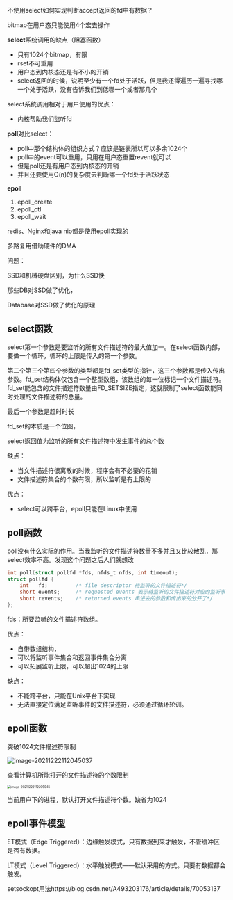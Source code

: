 不使用select如何实现判断accept返回的fd中有数据？

bitmap在用户态只能使用4个宏去操作

**select**系统调用的缺点（阻塞函数）

* 只有1024个bitmap，有限
* rset不可重用
* 用户态到内核态还是有不小的开销
* select返回的时候，说明至少有一个fd处于活跃，但是我还得遍历一遍寻找哪一个处于活跃，没有告诉我们到低哪一个或者那几个

select系统调用相对于用户使用的优点：

* 内核帮助我们监听fd

**poll**对比select：

* poll中那个结构体的组织方式？应该是链表所以可以多余1024个
* poll中的event可以重用，只用在用户态重置revent就可以
* 但是poll还是有用户态到内核态的开销
* 并且还要使用O(n)的复杂度去判断哪一个fd处于活跃状态

**epoll**

1. epoll_create
2. epoll_ctl
3. epoll_wait

redis、Nginx和java nio都是使用epoll实现的

多路复用借助硬件的DMA

问题：

SSD和机械硬盘区别，为什么SSD快

那些DB对SSD做了优化，

Database对SSD做了优化的原理

## select函数

select第一个参数是要监听的所有文件描述符的最大值加一。在select函数内部，要做一个循环，循环的上限是传入的第一个参数。

第二个第三个第四个参数的类型都是fd_set类型的指针，这三个参数都是传入传出参数。fd_set结构体仅包含一个整型数组，该数组的每一位标记一个文件描述符。fd_set能包含的文件描述符数量由FD_SETSIZE指定，这就限制了select函数能同时处理的文件描述符的总量。

最后一个参数是超时时长

fd_set的本质是一个位图，

select返回值为监听的所有文件描述符中发生事件的总个数

缺点：

* 当文件描述符很离散的时候，程序会有不必要的花销
* 文件描述符集合的个数有限，所以监听是有上限的

优点：

* select可以跨平台，epoll只能在Linux中使用

## poll函数

poll没有什么实际的作用。当我监听的文件描述符数量不多并且又比较散乱，那select效率不高。发现这个问题之后人们就想改

```c
int poll(struct pollfd *fds, nfds_t nfds, int timeout);
struct pollfd {
    int   fd;         /* file descriptor 待监听的文件描述符*/
    short events;     /* requested events 表示待监听的文件描述符对应的监听事件*/
    short revents;    /* returned events 串进去的参数和传出来的分开了*/
};
```

fds：所要监听的文件描述符数组。

优点：

* 自带数组结构，
* 可以将监听事件集合和返回事件集合分离
* 可以拓展监听上限，可以超出1024的上限

缺点：

* 不能跨平台，只能在Unix平台下实现
* 无法直接定位满足监听事件的文件描述符，必须通过循环轮训。

## epoll函数

突破1024文件描述符限制

![image-20211222112045037](C:\Users\lfl\AppData\Roaming\Typora\typora-user-images\image-20211222112045037.png)

查看计算机所能打开的文件描述符的个数限制

<img src="C:\Users\lfl\AppData\Roaming\Typora\typora-user-images\image-20211222112209045.png" alt="image-20211222112209045" style="zoom:50%;" />

当前用户下的进程，默认打开文件描述符个数。缺省为1024

## epoll事件模型

ET模式（Edge Triggered）：边缘触发模式，只有数据到来才触发，不管缓冲区是否有数据。

LT模式（Level Triggered）：水平触发模式——默认采用的方式。只要有数据都会触发。

setsockopt用法https://blog.csdn.net/A493203176/article/details/70053137